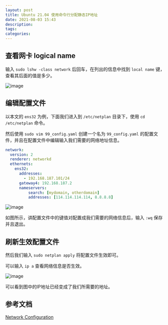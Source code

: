 ```yaml
---
layout: post
title: Ubuntu 21.04 使用命令行分配静态IP地址
date: 2021-08-03 15:43
description: 
tags: 
categories: 
---
```


## 查看网卡 logical name

输入 `sudo lshw -class network` 后回车，在列出的信息中找到 `local name` 键，查看其后面的值是多少。

![image](//tva3.sinaimg.cn/large/006VTcCxly1gt3mt42tx4j315w0tsb1j.jpg)

## 编辑配置文件

以本文的 `ens32` 为例，下面我们进入到 `/etc/netplan` 目录下，使用 `cd /etc/netplan` 命令。

然后使用 `sudo vim 99_config.yaml` 创建一个名为 `99_config.yaml` 的配置文件，并且在配置文件中编辑输入我们需要的网络地址信息。

```yaml
network:
  version: 2
  renderer: networkd
  ethernets:
    ens32:
      addresses:
        - 192.168.187.101/24
      gateway4: 192.168.187.2
      nameservers:
          search: [mydomain, otherdomain]
          addresses: [114.114.114.114, 8.8.8.8]
```

![image](//tvax3.sinaimg.cn/large/006VTcCxly1gt3n4s2pmaj317d0tuk3t.jpg)

如图所示，讲配置文件中的键值对配置成我们需要的网络信息后，输入 `:wq` 保存并且退出。

## 刷新生效配置文件

然后我们输入 `sudo netplan apply` 将配置文件生效即可。

可以输入 `ip a` 查看网络信息是否生效。

![image](//tvax3.sinaimg.cn/large/006VTcCxly1gt3n6scooij31990t01kx.jpg)

可以看到图中的IP地址已经变成了我们所需要的地址。

## 参考文档

[Network Configuration](https://ubuntu.com/server/docs/network-configuration)
